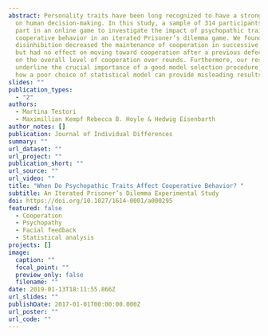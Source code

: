 ```yaml
---
abstract: Personality traits have been long recognized to have a strong impact
  on human decision-making. In this study, a sample of 314 participants took
  part in an online game to investigate the impact of psychopathic traits on
  cooperative behavior in an iterated Prisoner’s dilemma game. We found that
  disinhibition decreased the maintenance of cooperation in successive plays,
  but had no effect on moving toward cooperation after a previous defection or
  on the overall level of cooperation over rounds. Furthermore, our results
  underline the crucial importance of a good model selection procedure, showing
  how a poor choice of statistical model can provide misleading results.
slides: ""
publication_types:
  - "2"
authors:
  - Martina Testori
  - Maximillian Kempf Rebecca B. Hoyle & Hedwig Eisenbarth
author_notes: []
publication: Journal of Individual Differences
summary: ""
url_dataset: ""
url_project: ""
publication_short: ""
url_source: ""
url_video: ""
title: "When Do Psychopathic Traits Affect Cooperative Behavior? "
subtitle: An Iterated Prisoner’s Dilemma Experimental Study
doi: https://doi.org/10.1027/1614-0001/a000295
featured: false
  - Cooperation
  - Psychopathy
  - Facial feedback
  - Statistical analysis
projects: []
image:
  caption: ""
  focal_point: ""
  preview_only: false
  filename: ""
date: 2019-01-13T18:11:55.866Z
url_slides: ""
publishDate: 2017-01-01T00:00:00.000Z
url_poster: ""
url_code: ""
---
```

